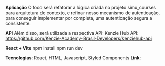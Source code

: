 **Aplicação** 
O foco será refatorar a lógica criada no projeto simu_courses para arquitetura de contexto, e refinar nosso mecanismo de autenticação, para conseguir implementar por completa, uma autenticação segura a consistente.

**API** 
Além disso, será utilizada a respectiva API: Kenzie Hub API: https://github.com/Kenzie-Academy-Brasil-Developers/kenziehub-api

**React + Vite**
npm install npm run dev

**Tecnologias**: React, HTML, Javascript, Styled Components 
**Link**: 